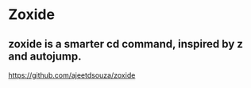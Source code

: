 # Zoxide
## zoxide is a smarter cd command, inspired by z and autojump.
https://github.com/ajeetdsouza/zoxide


